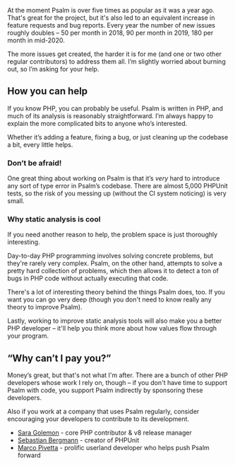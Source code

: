 At the moment Psalm is over five times as popular as it was a year ago. That's great for the project, but it's also led to an equivalent increase in feature requests and bug reports. Every year the number of new issues roughly doubles – 50 per month in 2018, 90 per month in 2019, 180 per month in mid-2020.

The more issues get created, the harder it is for me (and one or two other regular contributors) to address them all. I’m slightly worried about burning out, so I’m asking for your help.

## How you can help

If you know PHP, you can probably be useful. Psalm is written in PHP, and much of its analysis is reasonably straightforward. I’m always happy to explain the more complicated bits to anyone who’s interested.

Whether it’s adding a feature, fixing a bug, or just cleaning up the codebase a bit, every little helps.

### Don’t be afraid!

One great thing about working on Psalm is that it’s _very_ hard to introduce any sort of type error in Psalm’s codebase. There are almost 5,000 PHPUnit tests, so the risk of you messing up (without the CI system noticing) is very small.

### Why static analysis is cool

If you need another reason to help, the problem space is just thoroughly interesting.

Day-to-day PHP programming involves solving concrete problems, but they're rarely very complex. Psalm, on the other hand, attempts to solve a pretty hard collection of problems, which then allows it to detect a ton of bugs in PHP code without actually executing that code.

There's a lot of interesting theory behind the things Psalm does, too. If you want you can go very deep (though you don't need to know really any theory to improve Psalm).

Lastly, working to improve static analysis tools will also make you a better PHP developer – it'll help you think more about how values flow through your program. 

## “Why can’t I pay you?”

Money’s great, but that's not what I'm after. There are a bunch of other PHP developers whose work I rely on, though – if you don't have time to support Psalm with code, you support Psalm indirectly by sponsoring these developers.

Also if you work at a company that uses Psalm regularly, consider encouraging your developers to contribute to its development.

- [Sara Golemon](https://github.com/sponsors/sgolemon) - core PHP contributor & v8 release manager
- [Sebastian Bergmann](https://github.com/sponsors/sebastianbergmann) - creator of PHPUnit
- [Marco Pivetta](https://github.com/sponsors/Ocramius) - prolific userland developer who helps push Psalm forward
